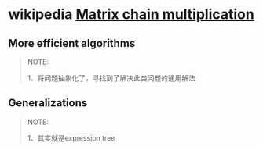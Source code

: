 # wikipedia [Matrix chain multiplication](https://en.wikipedia.org/wiki/Matrix_chain_multiplication)



## More efficient algorithms

> NOTE: 
>
> 1、将问题抽象化了，寻找到了解决此类问题的通用解法

## Generalizations

> NOTE: 
>
> 1、其实就是expression tree



